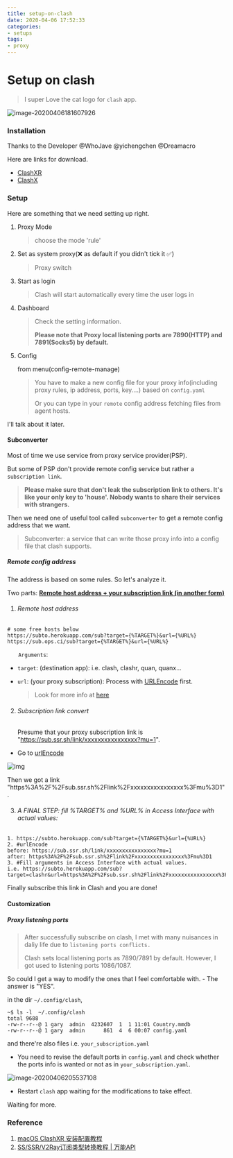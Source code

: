 ```yaml
---
title: setup-on-clash
date: 2020-04-06 17:52:33
categories:
- setups
tags:
- proxy
---
```


# Setup on clash

> I super Love the cat logo for `clash` app. 

![image-20200406181607926](https://i.loli.net/2020/04/06/Xs37eyd2uoVZMip.png)

<!--more-->

### Installation

Thanks to the Developer @WhoJave @yichengchen @Dreamacro

Here are links for download. 

- [ClashXR](https://github.com/WhoJave/clashX/releases)
- [ClashX](https://github.com/yichengchen/clashX/releases)

### Setup

Here are something that we need setting up right.

1. Proxy Mode 

   > choose the mode 'rule'

2. Set as system proxy(❌ as default if you didn't tick it ✅)

   > Proxy switch

3. Start as login

   > Clash will start automatically every time the user logs in 

4. Dashboard

   > Check the setting information. 
   >
   > **Please note that Proxy local listening ports are 7890(HTTP) and 7891(Socks5) by default.**

5. Config

   from menu(config-remote-manage)

    > You have to make a new config file for your proxy info(including proxy rules, ip address, ports, key....) based on `config.yaml`
    >
    > Or you can type in your `remote` config address fetching files from agent hosts.



I'll talk about it later. 



#### Subconverter

Most of time we use service from proxy service provider(PSP).

But some of PSP don't provide remote config service but rather a `subscription link`.

> **Please make sure that don't leak the subscription link to others. It's like your only key to 'house'. Nobody wants to share their services with strangers.**

Then we need one of useful tool called `subconverter` to get a remote config address that we want.

> Subconverter: a service that can write those proxy info into a config file that clash supports.

##### Remote config address

The address is based on some rules. So let's analyze it.

Two parts: **<u>Remote host address + your subscription link (in another form)</u>**



1. ###### Remote host address

```shell
# some free hosts below
https://subto.herokuapp.com/sub?target={%TARGET%}&url={%URL%}
https://sub.ops.ci/sub?target={%TARGET%}&url={%URL%}
```

​	`	Arguments`:

- `target`: (destination app): i.e. clash, clashr, quan, quanx...

- `url`: (your proxy subscription): Process with [URLEncode](https://www.urlencoder.org/) first.

  > Look for more info at [here](https://github.com/tindy2013/subconverter)
  
  

2. ###### Subscription link convert

   Presume that your proxy subscription link is "https://sub.ssr.sh/link/xxxxxxxxxxxxxxxx?mu=1".

- Go to [urlEncode](https://www.urlencoder.org/)

![img](https://i.loli.net/2020/04/06/Kg2vOexoMXhBb8c.jpg)

Then we got a link "https%3A%2F%2Fsub.ssr.sh%2Flink%2Fxxxxxxxxxxxxxxxx%3Fmu%3D1".



3. ###### A FINAL STEP: fill %TARGET% and %URL% in Access Interface with actual values: 

```shell
1. https://subto.herokuapp.com/sub?target={%TARGET%}&url={%URL%}
2. #urlEncode
before: https://sub.ssr.sh/link/xxxxxxxxxxxxxxxx?mu=1
after: https%3A%2F%2Fsub.ssr.sh%2Flink%2Fxxxxxxxxxxxxxxxx%3Fmu%3D1
3. #Fill arguments in Access Interface with actual values.
i.e. https://subto.herokuapp.com/sub?target=clashr&url=https%3A%2F%2Fsub.ssr.sh%2Flink%2Fxxxxxxxxxxxxxxxx%3Fmu%3D1
```

Finally subscribe this link in Clash and you are done!



#### Customization

##### Proxy listening ports

> After successfully subscribe on clash, I met with many nuisances in daliy life due to `listening ports conflicts.`
>
> Clash sets local listening ports as 7890/7891 by default. However, I got used to listening ports 1086/1087.

So could I get a way to modify the ones that I feel comfortable with. - The answer is "YES".

in the dir `~/.config/clash`,

```shell
~$ ls -l  ~/.config/clash
total 9688
-rw-r--r--@ 1 gary  admin  4232607  1  1 11:01 Country.mmdb
-rw-r--r--@ 1 gary  admin      861  4  6 00:07 config.yaml
```

and there're also files i.e. `your_subscription.yaml`

- You need to revise the default ports in `config.yaml` and check whether the ports info is wanted or not as in  `your_subscription.yaml`.

![image-20200406205537108](https://i.loli.net/2020/04/06/gXO8wxbv1lpMyKJ.png)

- Restart `clash` app waiting for the modifications to take effect.



Waiting for more.

### Reference

1. [ macOS ClashXR 安装配置教程](https://ops.ci/docs/clashxr.html)
2. [SS/SSR/V2Ray订阅类型转换教程 | 万能API](https://merlinblog.xyz/wiki/api.html)


